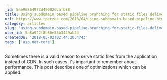 ```yaml
---
_id: 5ae96864973d49002dcafb88
title: Using subdomain based pipeline branching for static files delivery optimization in ASP.NET Core
url: https://www.tpeczek.com/2018/04/using-subdomain-based-pipeline.html
category: articles
slug: 'using-subdomain-based-pipeline-branching-for-static-files-delivery-optimization-in-aspnet-core'
user_id: 5a8a922f8b86e53b3449ab24
createdOn: '2018-05-02T02:44:20.474Z'
tags: ['asp.net-core']
---
```


Sometimes there is a valid reason to serve static files from the application instead of CDN. In such cases it's important to remember about performance. This post describes one of optimizations which can be applied.
